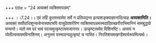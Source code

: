 +++
title = "24 अव्यक्तं व्यक्तिमापन्नम्"

+++
।।7.24।। एवं तर्हि कुतस्त्वामेव सर्वे न प्रतिपद्यन्त
इत्याशङ्क्याज्ञानादित्याह **अव्यक्तमिति।** अव्यक्तं
सर्वोपाधिशून्यत्वेनास्पष्टमपि वासुदेवशरीरेण
व्यक्तिमापन्नमस्मदादिवच्छरीराभिमानिनं मामबुद्धयो मन्यन्ते। यतो मम परं
भावं परत्वमुत्कृष्टत्वमजानन्तः। उत्कृष्टत्वमेव विशिनष्टि। अव्ययं न
व्येतीत्यव्ययमविनाशिनम्। अनुत्तमं यस्मादन्यदुत्कृष्टं च नास्ति।
निरतिशयमखण्डैश्वर्यरूपमित्यर्थः।
